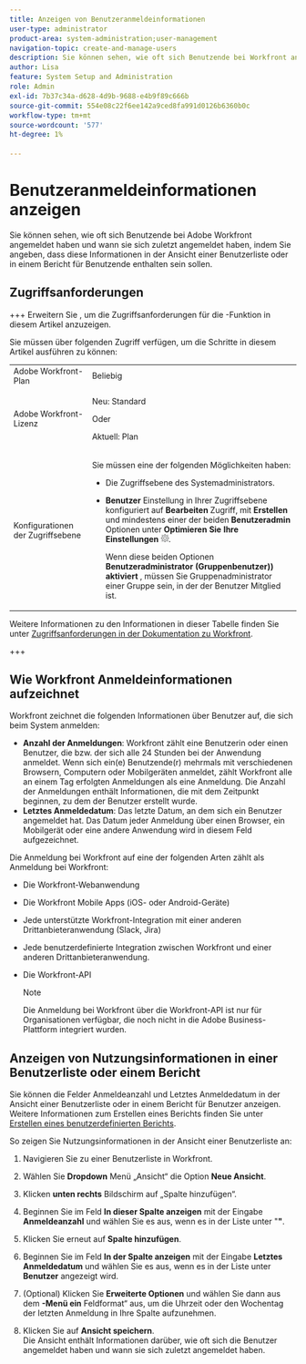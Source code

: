 ```yaml
---
title: Anzeigen von Benutzeranmeldeinformationen
user-type: administrator
product-area: system-administration;user-management
navigation-topic: create-and-manage-users
description: Sie können sehen, wie oft sich Benutzende bei Workfront angemeldet haben und wann sie sich zuletzt angemeldet haben, indem Sie angeben, dass diese Informationen in der Ansicht einer Benutzerliste oder in einem Bericht für Benutzende enthalten sein sollen.
author: Lisa
feature: System Setup and Administration
role: Admin
exl-id: 7b37c34a-d628-4d9b-9688-e4b9f89c666b
source-git-commit: 554e08c22f6ee142a9ced8fa991d0126b6360b0c
workflow-type: tm+mt
source-wordcount: '577'
ht-degree: 1%

---
```


# Benutzeranmeldeinformationen anzeigen

Sie können sehen, wie oft sich Benutzende bei Adobe Workfront angemeldet haben und wann sie sich zuletzt angemeldet haben, indem Sie angeben, dass diese Informationen in der Ansicht einer Benutzerliste oder in einem Bericht für Benutzende enthalten sein sollen.

## Zugriffsanforderungen

+++ Erweitern Sie , um die Zugriffsanforderungen für die -Funktion in diesem Artikel anzuzeigen.

Sie müssen über folgenden Zugriff verfügen, um die Schritte in diesem Artikel ausführen zu können:

<table style="table-layout:auto"> 
 <col> 
 <col> 
 <tbody> 
  <tr> 
   <td role="rowheader">Adobe Workfront-Plan</td> 
   <td>Beliebig</td> 
  </tr> 
  <tr> 
   <td role="rowheader">Adobe Workfront-Lizenz</td> 
   <td><p>Neu: Standard</p><p>Oder</p><p>Aktuell: Plan</p></td> 
  </tr> 
  <tr> 
   <td role="rowheader">Konfigurationen der Zugriffsebene</td> 
   <td> <p>Sie müssen eine der folgenden Möglichkeiten haben:</p> 
    <ul> 
     <li> <p>Die Zugriffsebene des Systemadministrators. </li> 
     <li> <p><b>Benutzer</b> Einstellung in Ihrer Zugriffsebene konfiguriert auf <b>Bearbeiten</b> Zugriff, mit <b>Erstellen</b> und mindestens einer der beiden <b>Benutzeradmin</b> Optionen unter <b>Optimieren Sie Ihre Einstellungen</b> <img src="assets/gear-icon-in-access-levels.png">. </p> <p>Wenn diese beiden Optionen <b>Benutzeradministrator (Gruppenbenutzer)) aktiviert </b>, müssen Sie Gruppenadministrator einer Gruppe sein, in der der Benutzer Mitglied ist.</p> </li> 
    </ul> </td> 
  </tr> 
 </tbody> 
</table>

Weitere Informationen zu den Informationen in dieser Tabelle finden Sie unter [Zugriffsanforderungen in der Dokumentation zu Workfront](/help/quicksilver/administration-and-setup/add-users/access-levels-and-object-permissions/access-level-requirements-in-documentation.md).

+++

## Wie Workfront Anmeldeinformationen aufzeichnet

Workfront zeichnet die folgenden Informationen über Benutzer auf, die sich beim System anmelden:

* **Anzahl der Anmeldungen**: Workfront zählt eine Benutzerin oder einen Benutzer, die bzw. der sich alle 24 Stunden bei der Anwendung anmeldet. Wenn sich ein(e) Benutzende(r) mehrmals mit verschiedenen Browsern, Computern oder Mobilgeräten anmeldet, zählt Workfront alle an einem Tag erfolgten Anmeldungen als eine Anmeldung. Die Anzahl der Anmeldungen enthält Informationen, die mit dem Zeitpunkt beginnen, zu dem der Benutzer erstellt wurde.
* **Letztes Anmeldedatum**: Das letzte Datum, an dem sich ein Benutzer angemeldet hat. Das Datum jeder Anmeldung über einen Browser, ein Mobilgerät oder eine andere Anwendung wird in diesem Feld aufgezeichnet.

Die Anmeldung bei Workfront auf eine der folgenden Arten zählt als Anmeldung bei Workfront:

* Die Workfront-Webanwendung
* Die Workfront Mobile Apps (iOS- oder Android-Geräte)
* Jede unterstützte Workfront-Integration mit einer anderen Drittanbieteranwendung (Slack, Jira)
* Jede benutzerdefinierte Integration zwischen Workfront und einer anderen Drittanbieteranwendung.
* Die Workfront-API

  >[!NOTE]
  >
  >Die Anmeldung bei Workfront über die Workfront-API ist nur für Organisationen verfügbar, die noch nicht in die Adobe Business-Plattform integriert wurden.

## Anzeigen von Nutzungsinformationen in einer Benutzerliste oder einem Bericht

Sie können die Felder Anmeldeanzahl und Letztes Anmeldedatum in der Ansicht einer Benutzerliste oder in einem Bericht für Benutzer anzeigen.\
Weitere Informationen zum Erstellen eines Berichts finden Sie unter [Erstellen eines benutzerdefinierten Berichts](../../../reports-and-dashboards/reports/creating-and-managing-reports/create-custom-report.md).

So zeigen Sie Nutzungsinformationen in der Ansicht einer Benutzerliste an:

1. Navigieren Sie zu einer Benutzerliste in Workfront.
1. Wählen Sie **Dropdown** Menü „Ansicht“ die Option **Neue Ansicht**.

1. Klicken **unten rechts** Bildschirm auf „Spalte hinzufügen“.
1. Beginnen Sie im Feld **In dieser Spalte anzeigen** mit der Eingabe **Anmeldeanzahl** und wählen Sie es aus, wenn es in der Liste unter &quot;**&quot;**.

1. Klicken Sie erneut auf **Spalte hinzufügen**.
1. Beginnen Sie im Feld **In der Spalte anzeigen** mit der Eingabe **Letztes Anmeldedatum** und wählen Sie es aus, wenn es in der Liste unter **Benutzer** angezeigt wird.

1. (Optional) Klicken Sie **Erweiterte Optionen** und wählen Sie dann aus dem **-Menü ein** Feldformat“ aus, um die Uhrzeit oder den Wochentag der letzten Anmeldung in Ihre Spalte aufzunehmen.

1. Klicken Sie auf **Ansicht speichern**.\
   Die Ansicht enthält Informationen darüber, wie oft sich die Benutzer angemeldet haben und wann sie sich zuletzt angemeldet haben.
